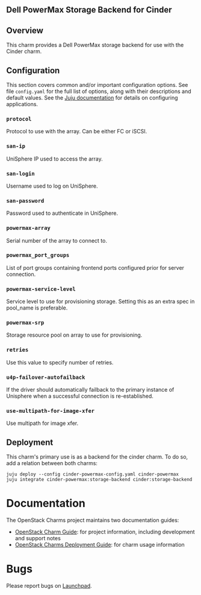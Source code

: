 Dell PowerMax Storage Backend for Cinder
-----------------------------------------

## Overview

This charm provides a Dell PowerMax storage backend for use with the Cinder charm.

## Configuration

This section covers common and/or important configuration options. See file `config.yaml` for the full list of options, along with their descriptions and default values. See the [Juju documentation][juju-docs-config-apps] for details on configuring applications.

[juju-docs-config-apps]: https://juju.is/docs/juju/juju-config

### `protocol`

Protocol to use with the array. Can be either FC or iSCSI.

### `san-ip`

UniSphere IP used to access the array.

### `san-login`

Username used to log on UniSphere.

### `san-password`

Password used to authenticate in UniSphere.

### `powermax-array`

Serial number of the array to connect to.

### `powermax_port_groups`

List of port groups containing frontend ports configured prior for server connection.

### `powermax-service-level`

Service level to use for provisioning storage. Setting this as an extra spec in pool_name is preferable.

### `powermax-srp`
    
Storage resource pool on array to use for provisioning.

### `retries`

Use this value to specify number of retries.

### `u4p-failover-autofailback`
    
If the driver should automatically failback to the primary instance of Unisphere when a successful connection is re-established.

### `use-multipath-for-image-xfer`

Use multipath for image xfer.


## Deployment

This charm's primary use is as a backend for the cinder charm. To do so, add a relation between both charms:
   
    juju deploy --config cinder-powermax-config.yaml cinder-powermax
    juju integrate cinder-powermax:storage-backend cinder:storage-backend


# Documentation

The OpenStack Charms project maintains two documentation guides:

* [OpenStack Charm Guide][cg]: for project information, including development
  and support notes
* [OpenStack Charms Deployment Guide][cdg]: for charm usage information

[cg]: https://docs.openstack.org/charm-guide
[cdg]: https://docs.openstack.org/project-deploy-guide/charm-deployment-guide

# Bugs

Please report bugs on [Launchpad](https://bugs.launchpad.net/charm-cinder-powermax/+filebug).
